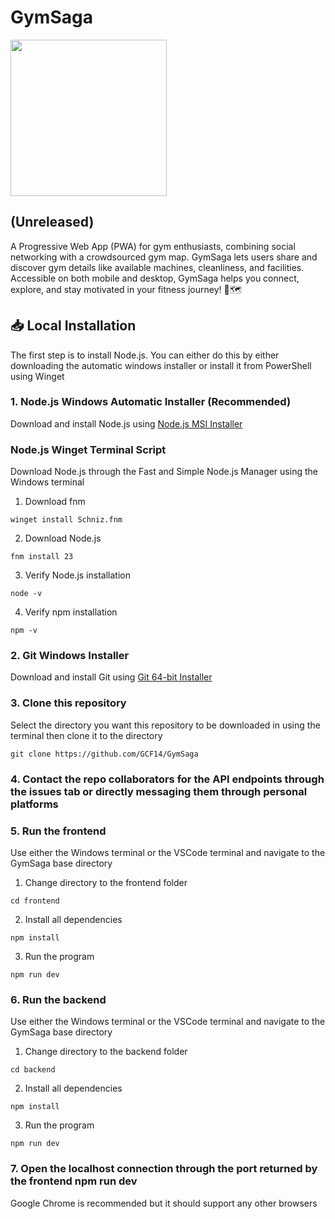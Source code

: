 # GymSaga

<img src="https://github.com/user-attachments/assets/d59159a1-7f35-45e0-916f-07f5e665682a" width="250">

## (Unreleased)

A Progressive Web App (PWA) for gym enthusiasts, combining social networking with a crowdsourced gym map. GymSaga lets users share and discover gym details like available machines, cleanliness, and facilities. Accessible on both mobile and desktop, GymSaga helps you connect, explore, and stay motivated in your fitness journey! 💪🗺️

## 📥 Local Installation
The first step is to install Node.js. You can either do this by either downloading the automatic windows installer or install it from PowerShell using Winget

### 1. Node.js Windows Automatic Installer (Recommended)
Download and install Node.js using [Node.js MSI Installer](https://nodejs.org/dist/v23.7.0/node-v23.7.0-x64.msi)

### Node.js Winget Terminal Script
Download Node.js through the Fast and Simple Node.js Manager using the Windows terminal
1. Download fnm
  ```
  winget install Schniz.fnm
  ```
2. Download Node.js
  ```
  fnm install 23
  ```
3. Verify Node.js installation
  ```
  node -v
  ```
4. Verify npm installation
  ```
  npm -v
  ```

### 2. Git Windows Installer
Download and install Git using [Git 64-bit Installer](https://github.com/git-for-windows/git/releases/download/v2.47.1.windows.2/Git-2.47.1.2-64-bit.exe)

### 3. Clone this repository
Select the directory you want this repository to be downloaded in using the terminal then clone it to the directory
  ```
  git clone https://github.com/GCF14/GymSaga
  ```

### 4. Contact the repo collaborators for the API endpoints through the issues tab or directly messaging them through personal platforms

### 5. Run the frontend
Use either the Windows terminal or the VSCode terminal and navigate to the GymSaga base directory
1. Change directory to the frontend folder
  ```
  cd frontend
  ```
2. Install all dependencies
  ```
  npm install
  ```
3. Run the program
  ```
  npm run dev
  ```

### 6. Run the backend
Use either the Windows terminal or the VSCode terminal and navigate to the GymSaga base directory
1. Change directory to the backend folder
  ```
  cd backend
  ```
2. Install all dependencies
  ```
  npm install
  ```
3. Run the program
  ```
  npm run dev
  ```

### 7. Open the localhost connection through the port returned by the frontend npm run dev
Google Chrome is recommended but it should support any other browsers
